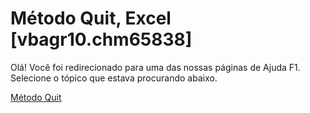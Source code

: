 
# Método Quit, Excel [vbagr10.chm65838]

Olá! Você foi redirecionado para uma das nossas páginas de Ajuda F1. Selecione o tópico que estava procurando abaixo.

[Método Quit](http://msdn.microsoft.com/library/8195f39e-d12e-3189-f324-1d8e0b5e3463%28Office.15%29.aspx)
